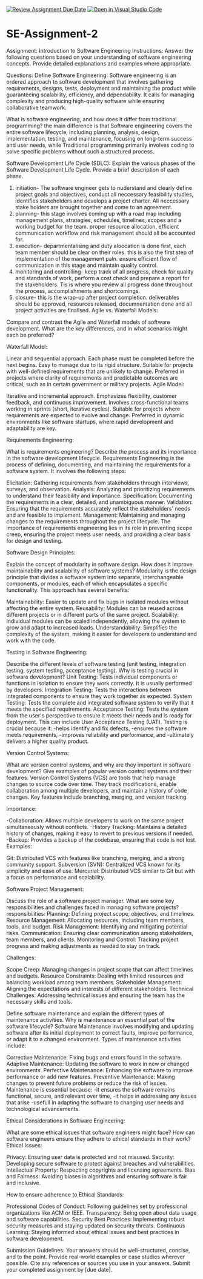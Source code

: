 [![Review Assignment Due Date](https://classroom.github.com/assets/deadline-readme-button-24ddc0f5d75046c5622901739e7c5dd533143b0c8e959d652212380cedb1ea36.svg)](https://classroom.github.com/a/-ucQIGTc)
[![Open in Visual Studio Code](https://classroom.github.com/assets/open-in-vscode-718a45dd9cf7e7f842a935f5ebbe5719a5e09af4491e668f4dbf3b35d5cca122.svg)](https://classroom.github.com/online_ide?assignment_repo_id=15227587&assignment_repo_type=AssignmentRepo)
# SE-Assignment-2
Assignment: Introduction to Software Engineering
Instructions:
Answer the following questions based on your understanding of software engineering concepts. Provide detailed explanations and examples where appropriate.

Questions:
Define Software Engineering:
Software engineering is an ordered approach to software development that involves gathering requirements, designs, tests, deployment and maintaining the product while guaranteeing scalability, efficiency, and dependability. It calls for managing complexity and producing high-quality software while ensuring collaborative teamwork.


What is software engineering, and how does it differ from traditional programming?
the main difference is that Software engineering covers the entire software lifecycle, including planning, analysis, design, implementation, testing, and maintenance, focusing on long-term success and user needs, while Traditional programming primarily involves coding to solve specific problems without such a structured process.

Software Development Life Cycle (SDLC):
Explain the various phases of the Software Development Life Cycle. Provide a brief description of each phase.
1. initiation- The software engineer gets to nuderstand and clearly define project goals and objectives, conduct all neccessary feasibility studies, identifies stakeholders and develops a project charter. All neccessary stake holders are brought together and come to an agreement.
2. planning- this stage involves coming up with a road map including management plans, strategies, schedules, timelines, scopes and a working budget for the team. proper resource allocation, efficient communication workflow and risk management should all be accounted for.
3. execution- departmentalising and duty aloocation is done first, each team member should be clear on their roles. this is also the first step of implementation of the management paln. ensure efficient flow of communication in this stage and maintain quality control.
4. monitoring and controlling- keep track of all progress, check for quality and standards of work, perform a cost check and prepare a report for the stakeholders. Tis is where you review all progress done throughout the process, accomplishments and shortcomings. 
5. closure- this is the wrap-up after project completion. deliverables should be approved, resources released, documnentation done and all project activities are finalised.
Agile vs. Waterfall Models:

Compare and contrast the Agile and Waterfall models of software development. What are the key differences, and in what scenarios might each be preferred?

Waterfall Model:

Linear and sequential approach.
Each phase must be completed before the next begins.
Easy to manage due to its rigid structure.
Suitable for projects with well-defined requirements that are unlikely to change.
Preferred in projects where clarity of requirements and predictable outcomes are critical, such as in certain government or military projects.
Agile Model:

Iterative and incremental approach.
Emphasizes flexibility, customer feedback, and continuous improvement.
Involves cross-functional teams working in sprints (short, iterative cycles).
Suitable for projects where requirements are expected to evolve and change.
Preferred in dynamic environments like software startups, where rapid development and adaptability are key.

Requirements Engineering:

What is requirements engineering? Describe the process and its importance in the software development lifecycle.
Requirements Engineering is the process of defining, documenting, and maintaining the requirements for a software system. It involves the following steps:

Elicitation: Gathering requirements from stakeholders through interviews, surveys, and observation.
Analysis: Analyzing and prioritizing requirements to understand their feasibility and importance.
Specification: Documenting the requirements in a clear, detailed, and unambiguous manner.
Validation: Ensuring that the requirements accurately reflect the stakeholders' needs and are feasible to implement.
Management: Maintaining and managing changes to the requirements throughout the project lifecycle.
The importance of requirements engineering lies in its role in preventing scope creep, ensuring the project meets user needs, and providing a clear basis for design and testing.

Software Design Principles:

Explain the concept of modularity in software design. How does it improve maintainability and scalability of software systems?
Modularity is the design principle that divides a software system into separate, interchangeable components, or modules, each of which encapsulates a specific functionality. This approach has several benefits:

Maintainability: Easier to update and fix bugs in isolated modules without affecting the entire system.
Reusability: Modules can be reused across different projects or in different parts of the same project.
Scalability: Individual modules can be scaled independently, allowing the system to grow and adapt to increased loads.
Understandability: Simplifies the complexity of the system, making it easier for developers to understand and work with the code.

Testing in Software Engineering:

Describe the different levels of software testing (unit testing, integration testing, system testing, acceptance testing). Why is testing crucial in software development?
Unit Testing: Tests individual components or functions in isolation to ensure they work correctly. It is usually performed by developers.
Integration Testing: Tests the interactions between integrated components to ensure they work together as expected.
System Testing: Tests the complete and integrated software system to verify that it meets the specified requirements.
Acceptance Testing: Tests the system from the user's perspective to ensure it meets their needs and is ready for deployment. This can include User Acceptance Testing (UAT).
Testing is crucial because it:
 -helps identify and fix defects, 
 -ensures the software meets requirements, -improves reliability and performance, and -ultimately delivers a higher quality product.

Version Control Systems:

What are version control systems, and why are they important in software development? Give examples of popular version control systems and their features.
Version Control Systems (VCS) are tools that help manage changes to source code over time. They track modifications, enable collaboration among multiple developers, and maintain a history of code changes. Key features include branching, merging, and version tracking.

Importance:

-Collaboration: Allows multiple developers to work on the same project simultaneously without conflicts.
-History Tracking: Maintains a detailed history of changes, making it easy to revert to previous versions if needed.
-Backup: Provides a backup of the codebase, ensuring that code is not lost.
Examples:

Git: Distributed VCS with features like branching, merging, and a strong community support.
Subversion (SVN): Centralized VCS known for its simplicity and ease of use.
Mercurial: Distributed VCS similar to Git but with a focus on performance and scalability.

Software Project Management:

Discuss the role of a software project manager. What are some key responsibilities and challenges faced in managing software projects?
responsibilities:
Planning: Defining project scope, objectives, and timelines.
Resource Management: Allocating resources, including team members, tools, and budget.
Risk Management: Identifying and mitigating potential risks.
Communication: Ensuring clear communication among stakeholders, team members, and clients.
Monitoring and Control: Tracking project progress and making adjustments as needed to stay on track.

Challenges:

Scope Creep: Managing changes in project scope that can affect timelines and budgets.
Resource Constraints: Dealing with limited resources and balancing workload among team members.
Stakeholder Management: Aligning the expectations and interests of different stakeholders.
Technical Challenges: Addressing technical issues and ensuring the team has the necessary skills and tools.

Define software maintenance and explain the different types of maintenance activities. Why is maintenance an essential part of the software lifecycle?
Software Maintenance involves modifying and updating software after its initial deployment to correct faults, improve performance, or adapt it to a changed environment. Types of maintenance activities include:

Corrective Maintenance: Fixing bugs and errors found in the software.
Adaptive Maintenance: Updating the software to work in new or changed environments.
Perfective Maintenance: Enhancing the software to improve performance or add new features.
Preventive Maintenance: Making changes to prevent future problems or reduce the risk of issues.
Maintenance is essential because:
-it ensures the software remains functional, secure, and relevant over time, 
-it helps in addressing any issues that arise
-usefull in adapting the software to changing user needs and technological advancements.

Ethical Considerations in Software Engineering:

What are some ethical issues that software engineers might face? How can software engineers ensure they adhere to ethical standards in their work?
Ethical Issues:

Privacy: Ensuring user data is protected and not misused.
Security: Developing secure software to protect against breaches and vulnerabilities.
Intellectual Property: Respecting copyrights and licensing agreements.
Bias and Fairness: Avoiding biases in algorithms and ensuring software is fair and inclusive.

How to ensure adherence to Ethical Standards:

Professional Codes of Conduct: Following guidelines set by professional organizations like ACM or IEEE.
Transparency: Being open about data usage and software capabilities.
Security Best Practices: Implementing robust security measures and staying updated on security threats.
Continuous Learning: Staying informed about ethical issues and best practices in software development.

Submission Guidelines:
Your answers should be well-structured, concise, and to the point.
Provide real-world examples or case studies wherever possible.
Cite any references or sources you use in your answers.
Submit your completed assignment by [due date].
